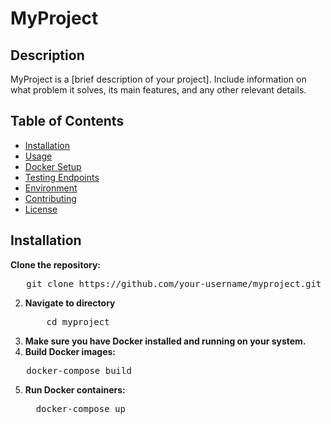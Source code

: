 # MyProject

## Description

MyProject is a [brief description of your project]. Include information on what problem it solves, its main features, and any other relevant details.

## Table of Contents

- [Installation](#installation)
- [Usage](#usage)
- [Docker Setup](#docker-setup)
- [Testing Endpoints](#testing-endpoints)
- [Environment](#environment)
- [Contributing](#contributing)
- [License](#license)

## Installation

**Clone the repository:**
   <pre>
   git clone https://github.com/your-username/myproject.git
</pre>
2. **Navigate to directory**
    <pre>
       cd myproject
   </pre>
4. **Make sure you have Docker installed and running on your system.**
5. **Build Docker images:**
  <pre>
   docker-compose build
</pre>
5. **Run Docker containers:**
   <pre>
     docker-compose up 
   </pre> 
